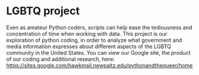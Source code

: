 # LGBTQ project
Even as amateur Python coders, scripts can help ease the tediousness and concentration of time when working with data. This project is our exploration of python coding, in order to analyze what government and media information expresses about different aspects of the LGBTQ community in the United States.
You can view our Google site, the product of our coding and additional research, here: https://sites.google.com/hawkmail.newpaltz.edu/pythonandthequeer/home
